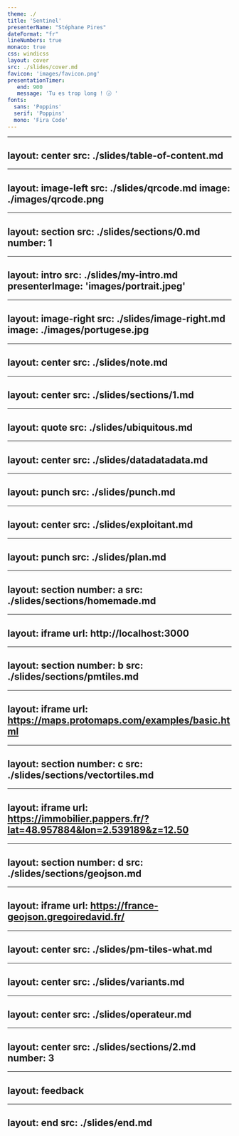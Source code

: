 ```yaml
---
theme: ./
title: 'Sentinel'
presenterName: "Stéphane Pires"
dateFormat: "fr"
lineNumbers: true
monaco: true
css: windicss
layout: cover
src: ./slides/cover.md
favicon: 'images/favicon.png'
presentationTimer:
   end: 900
   message: 'Tu es trop long ! 🕞 '
fonts: 
  sans: 'Poppins'
  serif: 'Poppins'
  mono: 'Fira Code'
---
```


---
layout: center
src: ./slides/table-of-content.md
---

---
layout: image-left
src: ./slides/qrcode.md
image: ./images/qrcode.png
---

---
layout: section
src: ./slides/sections/0.md
number: 1
---


---
layout: intro
src: ./slides/my-intro.md
presenterImage: 'images/portrait.jpeg'
---

---
layout: image-right
src: ./slides/image-right.md
image: ./images/portugese.jpg
---



---
layout: center
src: ./slides/note.md
---



---
layout: center
src: ./slides/sections/1.md
---

---
layout: quote
src: ./slides/ubiquitous.md
---

---
layout: center
src: ./slides/datadatadata.md
---



---
layout: punch
src: ./slides/punch.md
---

---
layout: center
src: ./slides/exploitant.md
---

---
layout: punch
src: ./slides/plan.md
---

---
layout: section
number: a
src: ./slides/sections/homemade.md
---


---
layout: iframe
url: http://localhost:3000
---

---
layout: section
number: b
src: ./slides/sections/pmtiles.md
---



---
layout: iframe
url: https://maps.protomaps.com/examples/basic.html
---

---
layout: section
number: c
src: ./slides/sections/vectortiles.md
---


---
layout: iframe
url: https://immobilier.pappers.fr/?lat=48.957884&lon=2.539189&z=12.50
---

---
layout: section
number: d
src: ./slides/sections/geojson.md
---

---
layout: iframe
url: https://france-geojson.gregoiredavid.fr/
---



---
layout: center
src: ./slides/pm-tiles-what.md
---

---
layout: center
src: ./slides/variants.md
---

---
layout: center
src: ./slides/operateur.md
---



---
layout: center
src: ./slides/sections/2.md
number: 3
---


---
layout: feedback
---


---
layout: end
src: ./slides/end.md
---


